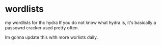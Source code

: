 # wordlists
my wordlists for thc hydra
If you do not know what hydra is, it's basically a passowrd cracker used pretty often.

Im gonna update this with more worlists daily.
